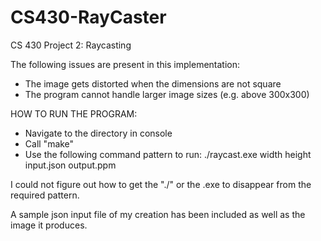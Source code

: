 # CS430-RayCaster
CS 430 Project 2: Raycasting

The following issues are present in this implementation:
- The image gets distorted when the dimensions are not square
- The program cannot handle larger image sizes (e.g. above 300x300)


HOW TO RUN THE PROGRAM:
- Navigate to the directory in console
- Call "make"
- Use the following command pattern to run:
./raycast.exe width height input.json output.ppm


I could not figure out how to get the "./" or the .exe to disappear from the required pattern.

A sample json input file of my creation has been included as well as the image it produces.
